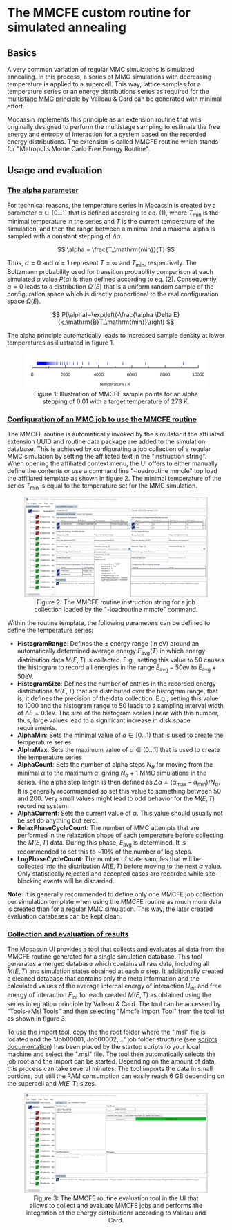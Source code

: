 # The MMCFE custom routine for simulated annealing

## Basics

A very common variation of regular MMC simulations is simulated annealing. In this process, a series of MMC simulations with decreasing temperature is applied to a supercell. This way, lattice samples for a temperature series or an energy distributions series as required for the [multistage MMC principle](https://aip.scitation.org/doi/10.1063/1.1678245) by Valleau & Card can be generated with minimal effort.

Mocassin implements this principle as an extension routine that was originally designed to perform the multistage sampling to estimate the free energy and entropy of interaction for a system based on the recorded energy distributions. The extension is called MMCFE routine which stands for "Metropolis Monte Carlo Free Energy Routine".

## Usage and evaluation

### [The alpha parameter](#the-alpha-parameter)

For technical reasons, the temperature series in Mocassin is created by a parameter $\alpha\in[0...1]$ that is defined according to eq. (1), where $T_\mathrm{min}$ is the minimal temperature in the series and $T$ is the current temperature of the simulation, and then the range between a minimal and a maximal alpha is sampled with a constant stepping of $\Delta\alpha$.

$$
\alpha = \frac{T_\mathrm{min}}{T}
$$

Thus, $\alpha=0$ and $\alpha=1$ represent $T=\infty$ and $T_\mathrm{min}$, respectively. The Boltzmann probability used for transition probability comparison at each simulated $\alpha$ value $P(\alpha)$ is then defined according to eq. (2). Consequently, $\alpha=0$ leads to a distribution $\Omega'(E)$ that is a uniform random sample of the configuration space which is directly proportional to the real configuration space $\Omega(E)$.

$$
P(\alpha)=\exp\left(-\frac{\alpha \Delta E}{k_\mathrm{B}T_\mathrm{min}}\right)
$$

The alpha principle automatically leads to increased sample density at lower temperatures as illustrated in figure 1.

<figure style="text-align: center">
    <img src="./figures/raw/mmcfe-series-samples.svg">
    <figcaption>
    Figure 1: Illustration of MMCFE sample points for an alpha stepping of 0.01 with a target temperature of 273 K.
    </figcaption>
</figure>

### [Configuration of an MMC job to use the MMCFE routine](#configuration-of-an-mmc-job-to-use-the-mmcfe-routine)

The MMCFE routine is automatically invoked by the simulator if the affiliated extension UUID and routine data package are added to the simulation database. This is achieved by configurating a job collection of a regular MMC simulation by setting the affiliated text in the "instruction string". When opening the affiliated context menu, the UI offers to either manually define the contents or use a command line "-loadroutine mmcfe" top load the affiliated template as shown in figure 2. The minimal temperature of the series $T_\mathrm{min}$ is equal to the temperature set for the MMC simulation.

<figure style="text-align: center">
    <img src="./figures/png/ui-mmcfe-config.png">
    <figcaption>
    Figure 2: The MMCFE routine instruction string for a job collection loaded by the "-loadroutine mmcfe" command.
    </figcaption>
</figure>

Within the routine template, the following parameters can be defined to define the temperature series:

- **HistogramRange**: Defines the $\pm$ energy range (in eV) around an automatically determined average energy $E_\mathrm{avg}(T)$ in which energy distribution data $M(E,T)$ is collected. E.g., setting this value to 50 causes the histogram to record all energies in the range $E_\mathrm{avg}-\mathrm{50 ev}$ to $E_\mathrm{avg}+\mathrm{50 eV}$.
- **HistogramSize**: Defines the number of entries in the recorded energy distributions $M(E,T)$ that are distributed over the histogram range, that is, it defines the precision of the data collection. E.g., setting this value to 1000 and the histogram range to 50 leads to a sampling interval width of $\Delta E= \mathrm{0.1 eV}$. The size of the histogram scales linear with this number, thus, large values lead to a significant increase in disk space requirements.
- **AlphaMin**: Sets the minimal value of $\alpha \in [0...1)$ that is used to create the temperature series
- **AlphaMax**: Sets the maximum value of $\alpha \in (0...1]$ that is used to create the temperature series
- **AlphaCount**: Sets the number of alpha steps $N_\alpha$ for moving from the minimal $\alpha$ to the maximum $\alpha$, giving $N_\alpha+1$ MMC simulations in the series. The alpha step length is then defined as $\Delta\alpha=(\alpha_\mathrm{max}-\alpha_\mathrm{min})/N_\alpha$. It is generally recommended so set this value to something between 50 and 200. Very small values might lead to odd behavior for the $M(E,T)$ recording system.
- **AlphaCurrent**: Sets the current value of $\alpha$. This value should usually not be set do anything but zero.
- **RelaxPhaseCycleCount**: The number of MMC attempts that are performed in the relaxation phase of each temperature before collecting the $M(E,T)$ data. During this phase, $E_\mathrm{avg}$ is determined. It is recommended to set this to ~10% of the number of log steps.
- **LogPhaseCycleCount**: The number of state samples that will be collected into the distribution $M(E,T)$ before moving to the next $\alpha$ value. Only statistically rejected and accepted cases are recorded while site-blocking events will be discarded.

**Note:** It is generally recommended to define only one MMCFE job collection per simulation template when using the MMCFE routine as much more data is created than for a regular MMC simulation. This way, the later created evaluation databases can be kept clean.

### [Collection and evaluation of results](#collection-and-evaluation-of-results)

The Mocassin UI provides a tool that collects and evaluates all data from the MMCFE routine generated for a single simulation database. This tool generates a merged database which contains all raw data, including all $M(E,T)$ and simulation states obtained at each $\alpha$ step. It additionally created a cleaned database that contains only the meta information and the calculated values of the average internal energy of interaction $U_\mathrm{int}$ and free energy of interaction $F_\mathrm{int}$ for each created $M(E,T)$ as obtained using the series integration principle by Valleau & Card. The tool can be accessed by "Tools->Msl Tools" and then selecting "Mmcfe Import Tool" from the tool list as shown in figure 3.

To use the import tool, copy the the root folder where the ".msl" file is located and the "Job00001, Job00002,..." job folder structure (see [scripts documentation](https://github.com/scrollrad/Mocassin/tree/master/src/McSolver/Scripts)) has been placed by the startup scripts to your local machine and select the ".msl" file. The tool then automatically selects the job root and the import can be started. Depending on the amount of data, this process can take several minutes. The tool imports the data in small portions, but still the RAM consumption can easily reach 6 GB depending on the supercell and $M(E,T)$ sizes.

<figure style="text-align: center">
    <img src="./figures/png/ui-mmcfe-eval-tool.png">
    <figcaption>
    Figure 3: The MMCFE routine evaluation tool in the UI that allows to collect and evaluate MMCFE jobs and performs the integration of the energy distributions according to Valleau and Card.
    </figcaption>
</figure>